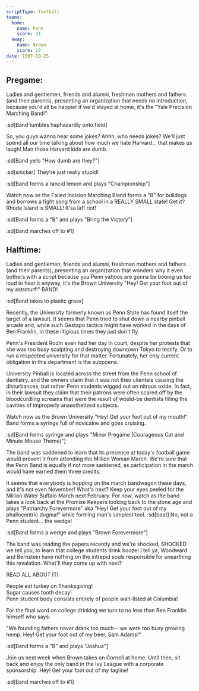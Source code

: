 ```yaml
---
scriptType: football
teams:
  home:
    name: Penn
    score: 31
  away:
    name: Brown
    score: 10
date: 1997-10-25
---
```


## Pregame:

Ladies and gentlemen, friends and alumni, freshman mothers and fathers (and their parents), presenting an organization that needs no introduction, because you'd all be happier if we'd stayed at home, it's the "Yale Precision Marching Band!"

:sd[Band tumbles haphazardly onto field]

So, you guys wanna hear some jokes? Ahhh, who needs jokes? We'll just spend all our time talking about how much we hate Harvard... that makes us laugh! Man those Harvard kids are dumb.

:sd[Band yells "How dumb are they?"]

:sd[snicker] They're just really stupid!

:sd[Band forms a rancid lemon and plays "Championship"]

Watch now as the Failed Incision Marching Bland forms a "B" for bulldogs and borrows a fight song from a school in a REALLY SMALL state! Get it? Rhode Island is SMALL! It'sa laff riot!

:sd[Band forms a "B" and plays "Bring the Victory"]

:sd[Band marches off to #1]

## Halftime:

Ladies and gentlemen, friends and alumni, freshman mothers and fathers (and their parents), presenting an organization that wonders why it even bothers with a script because you Penn yahoos are gonna be booing us too loud to hear it anyway, it's the Brown University "Hey! Get your foot out of my astroturf!" BAND!

:sd[Band takes to plastic grass]

Recently, the University formerly known as Penn State has found itself the target of a lawsuit. It seems that Penn tried to shut down a nearby pinball arcade and, while such Gestapo tactics might have worked in the days of Ben Franklin, in these litigious times they just don't fly.

Penn's President Rodin even had her day in court, despite her protests that she was too busy sculpting and destroying downtown Tokyo to testify. Or to run a respected university for that matter. Fortunately, her only current obligation in this department is the subpoena.

University Pinball is located across the street from the Penn school of dentistry, and the owners claim that it was not their clientele causing the disturbances, but rather Penn students wigged out on nitrous oxide. In fact, in their lawsuit they claim that their patrons were often scared off by the bloodcurdling screams that were the result of would-be dentists filling the cavities of improperly anaesthetized subjects.

Watch now as the Brown University "Hey! Get your foot out of my mouth!" Band forms a syringe full of novicaine and goes cruising.

:sd[Band forms syringe and plays "Minor Pregame (Courageous Cat and Minute Mouse Theme)"]

The band was saddened to learn that its presence at today's football game would prevent it from attending the Million Woman March. We're sure that the Penn Band is equally if not more saddened, as participation in the march would have earned them three credits.

It seems that everybody is hopping on the march bandwagon these days, and it's not even November! What's next? Keep your eyes peeled for the Million Water Buffalo March next February. For now, watch as the band takes a look back at the Promise Keepers looking back to the stone age and plays "Patriarchy Forevermore" aka "Hey! Get your foot out of my phallocentric dogma!" while forming man's simplest tool. :sd[beat] No, not a Penn student... the wedge!

:sd[Band forms a wedge and plays "Brown Forevermore"]

The band was reading the papers recently and we're shocked, SHOCKED we tell you, to learn that college students drink booze! I tell ya, Woodward and Bernstein have nothing on the intrepid souls responsible for unearthing this revalation. What'll they come up with next?

READ ALL ABOUT IT!

People eat turkey on Thanksgiving! <br> Sugar causes tooth decay! <br> Penn student body consists entirely of people wait-listed at Columbia!

For the final word on college drinking we turn to no less than Ben Franklin himself who says:

"We founding fathers never drank too much-- we were too busy growing hemp. Hey! Get your foot out of my beer, Sam Adams!"

:sd[Band forms a "B" and plays "Joshua"]

Join us next week when Brown takes on Cornell at home. Until then, sit back and enjoy the only band in the Ivy League with a corporate sponsorship. Hey! Get your foot out of my tagline!

:sd[Band marches off to #1]
